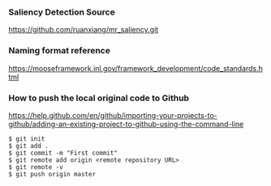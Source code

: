 ### Saliency Detection Source
https://github.com/ruanxiang/mr_saliency.git

### Naming format reference
https://mooseframework.inl.gov/framework_development/code_standards.html

### How to push the local original code to Github 
https://help.github.com/en/github/importing-your-projects-to-github/adding-an-existing-project-to-github-using-the-command-line

```
$ git init
$ git add .
$ git commit -m "First commit"
$ git remote add origin <remote repository URL>
$ git remote -v
$ git push origin master
```
